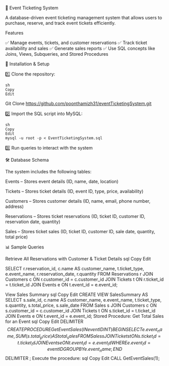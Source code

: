 🎫 Event Ticketing System

A database-driven event ticketing management system that allows users to purchase, 
reserve, and track event tickets efficiently.

 Features

✅ Manage events, tickets, and customer reservations
✅ Track ticket availability and sales
✅ Generate sales reports
✅ Use SQL concepts like Joins, Views, Subqueries, and Stored Procedures

💾 Installation & Setup

1️⃣ Clone the repository:

    sh
    Copy
    Edit
Git Clone 
    https://github.com/poonthamizh31/eventTicketingSystem.git
    
2️⃣ Import the SQL script into MySQL:

    sh
    Copy
    Edit
    mysql -u root -p < EventTicketingSystem.sql
    
3️⃣ Run queries to interact with the system

🛠 Database Schema

The system includes the following tables:

Events – Stores event details (ID, name, date, location)

Tickets – Stores ticket details (ID, event ID, type, price, availability)

Customers – Stores customer details (ID, name, email, phone number, address)

Reservations – Stores ticket reservations (ID, ticket ID, customer ID, reservation date, quantity)

Sales – Stores ticket sales (ID, ticket ID, customer ID, sale date, quantity, total price)

📊 Sample Queries

Retrieve All Reservations with Customer & Ticket Details
 sql
 Copy
 Edit

SELECT r.reservation_id, c.name AS customer_name, t.ticket_type, 
   e.event_name, r.reservation_date, r.quantity 
FROM Reservations r
JOIN Customers c ON r.customer_id = c.customer_id
JOIN Tickets t ON r.ticket_id = t.ticket_id
JOIN Events e ON t.event_id = e.event_id;

View Sales Summary
sql
Copy
Edit
CREATE VIEW SalesSummary AS 
SELECT s.sale_id, c.name AS customer_name, e.event_name, 
   t.ticket_type, s.quantity, s.total_price, s.sale_date 
FROM Sales s
JOIN Customers c ON s.customer_id = c.customer_id
JOIN Tickets t ON s.ticket_id = t.ticket_id
JOIN Events e ON t.event_id = e.event_id;
Stored Procedure: Get Total Sales for an Event
sql
Copy
Edit
DELIMITER $$
CREATE PROCEDURE GetEventSales(IN eventID INT)
BEGIN
SELECT e.event_name, SUM(s.total_price) AS total_sales
FROM Sales s
JOIN Tickets t ON s.ticket_id = t.ticket_id
JOIN Events e ON t.event_id = e.event_id
WHERE e.event_id = eventID
GROUP BY e.event_name;
END $$
DELIMITER ;
Execute the procedure:
sql
Copy
Edit
CALL GetEventSales(1);
